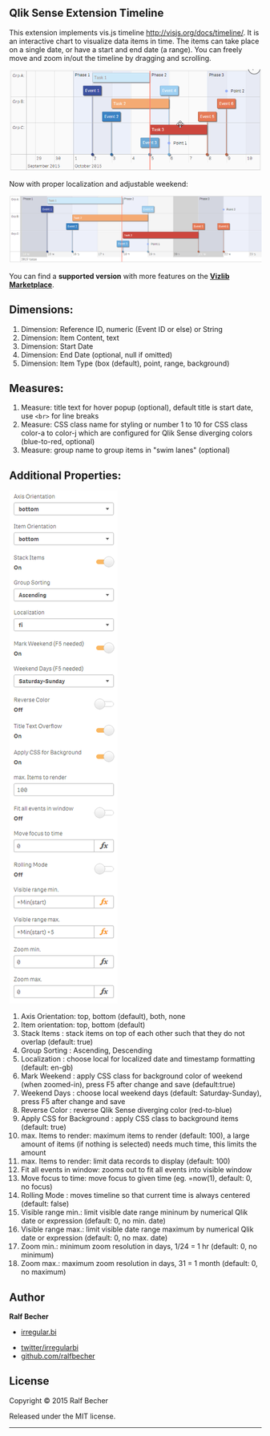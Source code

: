 ## Qlik Sense Extension Timeline

This extension implements vis.js timeline http://visjs.org/docs/timeline/. It is an interactive chart to visualize data items in time. The items can take place on a single date, or have a start and end date (a range).  You can freely move and zoom in/out the timeline by dragging and scrolling. 

![QlikSense Extension Timeline](Timeline.gif)

Now with proper localization and adjustable weekend:

![QlikSense Extension Timeline](Screenshot2.PNG)

You can find a **supported version** with more features on the <a href="https://www.vizlib.com/marketplace">**Vizlib Marketplace**</a>.

## Dimensions:

1. Dimension: Reference ID, numeric (Event ID or else) or String
2. Dimension: Item Content, text
3. Dimension: Start Date
4. Dimension: End Date (optional, null if omitted)
5. Dimension: Item Type (box (default), point, range, background)

## Measures:

1. Measure: title text for hover popup (optional), default title is start date, use ```<br>``` for line breaks
2. Measure: CSS class name for styling or number 1 to 10 for CSS class color-a to color-j which are configured for Qlik Sense diverging colors (blue-to-red, optional)
3. Measure: group name to group items in "swim lanes" (optional)

## Additional Properties:

![QlikSense Extension Timeline](Screenshot3.PNG)

1. Axis Orientation: top, bottom (default), both, none
2. Item orientation: top, bottom (default)
3. Stack Items     : stack items on top of each other such that they do not overlap (default: true)
4. Group Sorting   : Ascending, Descending
5. Localization    : choose local for localized date and timestamp formatting (default: en-gb)
6. Mark Weekend    : apply CSS class for background color of weekend (when zoomed-in), press F5 after change and save (default:true)
7. Weekend Days    : choose local weekend days (default: Saturday-Sunday), press F5 after change and save
8. Reverse Color   : reverse Qlik Sense diverging color (red-to-blue)
9. Apply CSS for Background : apply CSS class to background items (default: true)
10. max. Items to render: maximum items to render (default: 100), a large amount of items (if nothing is selected) needs much time, this limits the amount
11. max. Items to render: limit data records to display (default: 100)
12. Fit all events in window: zooms out to fit all events into visible window
13. Move focus to time: move focus to given time (eg. =now(1), default: 0, no focus)
14. Rolling Mode    : moves timeline so that current time is always centered (default: false) 
15. Visible range min.: limit visible date range mininum by numerical Qlik date or expression (default: 0, no min. date)
16. Visible range max.: limit visible date range maximum by numerical Qlik date or expression (default: 0, no max. date)
17. Zoom min.: minimum zoom resolution in days, 1/24 = 1 hr (default: 0, no minimum)
18. Zoom max.: maximum zoom resolution in days, 31 = 1 month (default: 0, no maximum)

## Author

**Ralf Becher**

+ [irregular.bi](http://irregular.bi)
* [twitter/irregularbi](http://twitter.com/irregularbi)
* [github.com/ralfbecher](http://github.com/ralfbecher)

## License

Copyright © 2015 Ralf Becher

Released under the MIT license.

***
